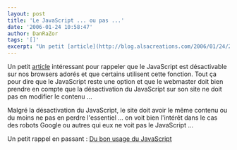 ```yaml
---
layout: post
title: 'Le JavaScript ... ou pas ...'
date: '2006-01-24 10:58:47'
author: DanRaZor
tags: '[]'
excerpt: "Un petit [article](http://blog.alsacreations.com/2006/01/24/217-pourquoi-certains-nactivent-pas-javascript) intéressant pour rappeler que le JavaScript est désactivable sur nos browsers adorés et que certains utilisent cette fonction.     \nTout ça pour dire que le JavaScript reste une option et que le webmaster doit bien prendre en compte que la      …"
---
```


Un petit [article](http://blog.alsacreations.com/2006/01/24/217-pourquoi-certains-nactivent-pas-javascript) intéressant pour rappeler que le JavaScript est désactivable sur nos browsers adorés et que certains utilisent cette fonction.
Tout ça pour dire que le JavaScript reste une option et que le webmaster doit bien prendre en compte que la désactivation du JavaScript sur son site ne doit pas en modifier le contenu ...

Malgré la désactivation du JavaScript, le site doit avoir le même contenu    ou du moins ne pas en perdre l'essentiel ...   on voit bien l'intérêt dans le cas des robots Google ou autres qui eux ne voit pas le JavaScript ...

Un petit rappel en passant : [Du bon usage du JavaScript](http://blog.alsacreations.com/2005/06/09/161-javascript-aucune-contre-indication)
